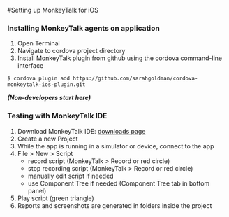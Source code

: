 #Setting up MonkeyTalk for iOS

### Installing MonkeyTalk agents on application 
 
1. Open Terminal
2. Navigate to cordova project directory 
3. Install MonkeyTalk plugin from github using the cordova command-line interface

```
$ cordova plugin add https://github.com/sarahgoldman/cordova-monkeytalk-ios-plugin.git
```

***(Non-developers start here)***
### Testing with MonkeyTalk IDE

1. Download MonkeyTalk IDE: [downloads page](https://www.cloudmonkeymobile.com/download/monkeytalk-community)
2. Create a new Project
3. While the app is running in a simulator or device, connect to the app
4. File > New > Script
	- record script (MonkeyTalk > Record or red circle)
	- stop recording script (MonkeyTalk > Record or red circle)
	- manually edit script if needed
	- use Component Tree if needed (Component Tree tab in bottom panel)
5. Play script (green triangle)
6. Reports and screenshots are generated in folders inside the project